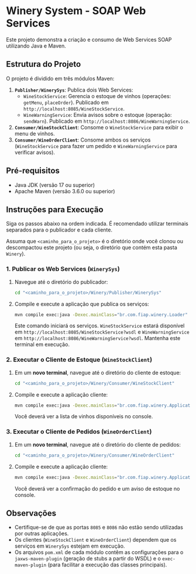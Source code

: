 # Winery System - SOAP Web Services

Este projeto demonstra a criação e consumo de Web Services SOAP utilizando Java e Maven.

## Estrutura do Projeto

O projeto é dividido em três módulos Maven:

1.  **`Publisher/WinerySys`**: Publica dois Web Services:
    *   `WineStockService`: Gerencia o estoque de vinhos (operações: `getMenu`, `placeOrder`). Publicado em `http://localhost:8085/WineStockService`.
    *   `WineWarningService`: Envia avisos sobre o estoque (operação: `sendWarn`). Publicado em `http://localhost:8086/WineWarningService`.
2.  **`Consumer/WineStockClient`**: Consome o `WineStockService` para exibir o menu de vinhos.
3.  **`Consumer/WineOrderClient`**: Consome ambos os serviços (`WineStockService` para fazer um pedido e `WineWarningService` para verificar avisos).

## Pré-requisitos

*   Java JDK (versão 17 ou superior)
*   Apache Maven (versão 3.6.0 ou superior)

## Instruções para Execução

Siga os passos abaixo na ordem indicada. É recomendado utilizar terminais separados para o publicador e cada cliente.

Assuma que `<caminho_para_o_projeto>` é o diretório onde você clonou ou descompactou este projeto (ou seja, o diretório que contém esta pasta `Winery`).

### 1. Publicar os Web Services (`WinerySys`)

1.  Navegue até o diretório do publicador:
    ```bash
    cd "<caminho_para_o_projeto>/Winery/Publisher/WinerySys"
    ```
2.  Compile e execute a aplicação que publica os serviços:
    ```bash
    mvn compile exec:java -Dexec.mainClass="br.com.fiap.winery.Loader"
    ```
    Este comando iniciará os serviços. `WineStockService` estará disponível em `http://localhost:8085/WineStockService?wsdl` e `WineWarningService` em `http://localhost:8086/WineWarningService?wsdl`.
    Mantenha este terminal em execução.

### 2. Executar o Cliente de Estoque (`WineStockClient`)

1.  Em um **novo terminal**, navegue até o diretório do cliente de estoque:
    ```bash
    cd "<caminho_para_o_projeto>/Winery/Consumer/WineStockClient"
    ```
2.  Compile e execute a aplicação cliente:
    ```bash
    mvn compile exec:java -Dexec.mainClass="br.com.fiap.winery.ApplicationClient1"
    ```
    Você deverá ver a lista de vinhos disponíveis no console.

### 3. Executar o Cliente de Pedidos (`WineOrderClient`)

1.  Em um **novo terminal**, navegue até o diretório do cliente de pedidos:
    ```bash
    cd "<caminho_para_o_projeto>/Winery/Consumer/WineOrderClient"
    ```
2.  Compile e execute a aplicação cliente:
    ```bash
    mvn compile exec:java -Dexec.mainClass="br.com.fiap.winery.ApplicationClient2"
    ```
    Você deverá ver a confirmação do pedido e um aviso de estoque no console.

## Observações

*   Certifique-se de que as portas `8085` e `8086` não estão sendo utilizadas por outras aplicações.
*   Os clientes (`WineStockClient` e `WineOrderClient`) dependem que os serviços em `WinerySys` estejam em execução.
*   Os arquivos `pom.xml` de cada módulo contêm as configurações para o `jaxws-maven-plugin` (geração de stubs a partir do WSDL) e o `exec-maven-plugin` (para facilitar a execução das classes principais).
